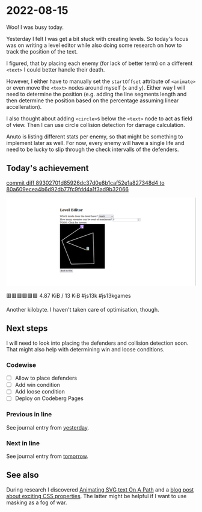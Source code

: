 # 2022-08-15

Woo! I was busy today.

Yesterday I felt I was get a bit stuck with creating levels.
So today's focus was on writing a level editor while also doing some research
on how to track the position of the text.

I figured, that by placing each enemy (for lack of better term) on a different
`<text>` I could better handle their death.

However, I either have to manually set the `startOffset` attribute of
`<animate>` or even move the `<text>` nodes around myself (`x` and `y`).
Either way I will need to determine the position (e.g. adding the line segments
length and then determine the position based on the percentage assuming linear
accelleration).

I also thought about adding `<circle>`s below the `<text>` node to act as
field of view. Then I can use circle collision detection for damage calculation.

Anuto is listing different stats per enemy, so that might be something to
implement later as well. For now, every enemy will have a single life and need
to be lucky to slip through the check intervalls of the defenders.

## Today's achievement

[commit diff 89302701d85926dc37d0e8b1caf52e1a827348d4 to 80a609ecea4b6d92db77fc9fdd4a1f3ad9b32066][diff]

![screenshot from 2022-08-15][screenshot]

🟥🟥🟥🟩🟩🟩 4.87 KiB / 13 KiB #js13k #js13kgames

Another kilobyte. I haven't taken care of optimisation, though.

## Next steps

I will need to look into placing the defenders and collision detection soon.
That might also help with determining win and loose conditions.

### Codewise

- [ ] Allow to place defenders
- [ ] Add win condition
- [ ] Add loose condition
- [ ] Deploy on Codeberg Pages

### Previous in line

See journal entry from [yesterday][yesterday].

### Next in line

See journal entry from [tomorrow][tomorrow].

## See also

During research I discovered [Animating SVG text On A Path][animate] and a
[blog post about exciting CSS properties][burnt]. The latter might be helpful
if I want to use masking as a fog of war.

[animate]: https://jonitrythall.com/svg-text-along-a-path
[burnt]: https://burnt.io/blog/js13k-2022-css/
[diff]: https://jaenis.ch/hobbies/coding/repos/ryuno-ki/js13kgames-2022/compare/89302701d85926dc37d0e8b1caf52e1a827348d4...80a609ecea4b6d92db77fc9fdd4a1f3ad9b32066
[screenshot]: ./2022-08-15.png
[tomorrow]: ./2022-08-16.md
[yesterday]: ./2022-08-14.md
